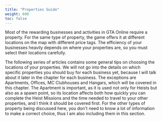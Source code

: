 ```yaml
---
title: "Properties Guide"
weight: 600
toc: false
---
```


Most of the rewarding businesses and activities in GTA Online require a
property. For the same type of property, the game offers it at different
locations on the map with different price tags. The efficiency of your
businesses heavily depends on where your properties are, so you must select
their locations carefully.

The following series of articles contains some general tips on choosing the
locations of your properties. We will not go into the details on which specific
properties you should buy for each business yet, because I will talk about it
later in the chapter for each business. The exceptions are Apartments, Offices,
MC Clubhouses and Hangars, which will be covered in this chapter. The Apartment
is important, as it is used not only for Heists but also as a spawn point, so
its location affects both how quickly you can complete the Heist Missions and
the time needed to travel to your other properties, and I think it should be
covered first. For the other types of property being discussed here, you don't
need to know a lot of information to make a correct choice, thus I am also
including them in this section.
